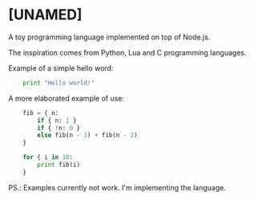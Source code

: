 [UNAMED]
========

A toy programming language implemented on top of Node.js.

The inspiration comes from Python, Lua and C programming languages.

Example of a simple hello word:

```python
    print "Hello world!"
```

A more elaborated example of use:

```python
    fib = { n:
        if { n: 1 }
        if { !n: 0 }
        else fib(n - 1) + fib(n - 2)
    }

    for { i in 10:
        print fib(i)
    }
```

PS.: Examples currently not work. I'm implementing the language.
